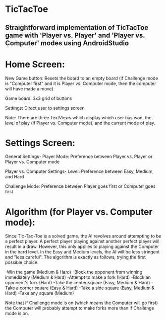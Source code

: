 # TicTacToe

## Straightforward implementation of TicTacToe game with 'Player vs. Player' and 'Player vs. Computer' modes using AndroidStudio ##


# Home Screen: #


New Game button: Resets the board to an empty board (if Challenge mode is "Computer first" and it is Player vs. Computer mode, then the computer will have made a move)

Game board: 3x3 grid of buttons

Settings: Direct user to settings screen

Note: There are three TextViews which display which user has won, the level of play (if Player vs. Computer mode), and the current mode of play.


# Settings Screen: #


General Settings- 
Player Mode: Preference between Player vs. Player or Player vs. Computer mode

Player vs. Computer Settings-
Level: Preference between Easy, Medium, and Hard

Challenge Mode: Preference between Player goes first or Computer goes first


# Algorithm (for Player vs. Computer mode): #

Since Tic-Tac-Toe is a solved game, the AI revolves around attempting to be a perfect player. A perfect player playing against another perfect player will result in a draw. However, this only applies to playing against the Computer in the hard level. In the Easy and Medium levels, the AI will be less stringent and "less careful". The algorithm is exactly as follows, trying the first possible choice:

-Win the game (Medium & Hard)
-Block the opponent from winning immediately (Medium & Hard)
-Attempt to make a fork (Hard)
-Block an opponent's fork (Hard)
-Take the center square (Easy, Medium & Hard)
-Take a corner square (Easy & Hard)
-Take a side square (Easy, Medium & Hard)
-Take any square (Medium)

Note that if Challenge mode is on (which means the Computer will go first) the Computer will probably attempt to make forks more than if Challenge mode is on.



